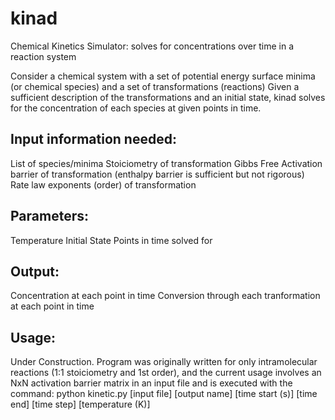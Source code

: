 # kinad
Chemical Kinetics Simulator: solves for concentrations over time in a reaction system

Consider a chemical system with a set of potential energy surface minima (or chemical species) and a set of transformations (reactions)
Given a sufficient description of the transformations and an initial state, kinad solves for the concentration of each species at given points in time.

Input information needed:
-------------------------
List of species/minima
Stoiciometry of transformation
Gibbs Free Activation barrier of transformation (enthalpy barrier is sufficient but not rigorous)
Rate law exponents (order) of transformation

Parameters:
-----------
Temperature
Initial State
Points in time solved for


Output:
-------
Concentration at each point in time
Conversion through each tranformation at each point in time


Usage:
-------
Under Construction. Program was originally written for only intramolecular reactions (1:1 stoiciometry and 1st order), and the current usage involves an NxN activation barrier matrix in an input file and is executed with the command:
python kinetic.py [input file] [output name] [time start (s)] [time end] [time step] [temperature (K)]
